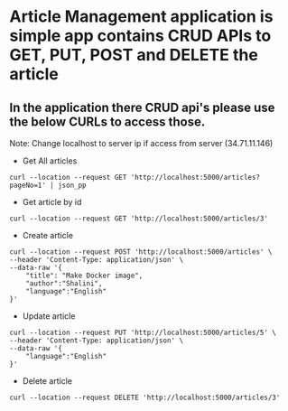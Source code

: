 # Article Management application is simple app contains CRUD APIs to GET, PUT, POST and DELETE the article

## In the application there CRUD api's please use the below CURLs to access those.

Note: Change localhost to server ip if access from server (34.71.11.146)

- Get All articles

```
curl --location --request GET 'http://localhost:5000/articles?pageNo=1' | json_pp
```

- Get article by id

```
curl --location --request GET 'http://localhost:5000/articles/3'
```

- Create article

```
curl --location --request POST 'http://localhost:5000/articles' \
--header 'Content-Type: application/json' \
--data-raw '{
    "title": "Make Docker image",
    "author":"Shalini",
    "language":"English"
}'
```

- Update article

```
curl --location --request PUT 'http://localhost:5000/articles/5' \
--header 'Content-Type: application/json' \
--data-raw '{
    "language":"English"
}'
```

- Delete article

```
curl --location --request DELETE 'http://localhost:5000/articles/3'
```

